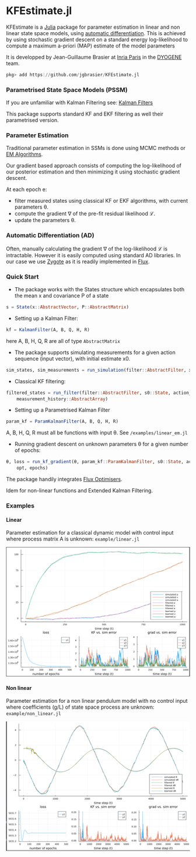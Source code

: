# KFEstimate.jl
KFEstimate is a [Julia](https://julialang.org/) package for parameter estimation in linear and non linear state space models, using [automatic differentiation](https://en.wikipedia.org/wiki/Automatic_differentiation). This is achieved by using stochastic gradient descent on a standard energy log-likelihood to compute a maximum a-priori (MAP) estimate of the model parameters

It is developped by Jean-Guillaume Brasier at [Inria Paris](https://www.inria.fr/en/centre-inria-de-paris) in the [DYOGENE](https://www.di.ens.fr/dyogene/) team.

```julia
pkg> add https://github.com/jgbrasier/KFEstimate.jl
```

### Parametrised State Space Models (PSSM)

If you are unfamiliar with Kalman Filtering see: [Kalman Filters](https://en.wikipedia.org/wiki/Kalman_filter)

This package supports standard KF and EKF filtering as well their parametrised version.


### Parameter Estimation

Traditional parameter estimation in SSMs is done using MCMC methods or [EM Algorithms](https://en.wikipedia.org/wiki/Expectation%E2%80%93maximization_algorithm).

Our gradient based approach consists of computing the log-likelihood of our posterior estimation and then minimizing it using stochastic gradient descent.

At each epoch e:
- filter measured states using classical KF or EKF algorithms, with current parameters θ.
- compute the gradient ∇ of the pre-fit residual likelihood ℒ.
- update the parameters θ.

### Automatic Differentiation (AD)
Often, manually calculating the gradient ∇ of the log-likelihood ℒ is intractable. However it is easily computed using standard AD libraries. In our case we use [Zygote](https://fluxml.ai/Zygote.jl/latest/) as it is readily implemented in [Flux](https://fluxml.ai/).

### Quick Start

- The package works with the States structure which encapsulates both the mean x and covariance P of a state
```julia
s = State(x::AbstractVector, P::AbstractMatrix)
```

- Setting up a Kalman Filter:
```julia
kf = KalmanFilter(A, B, Q, H, R)
```
here A, B, H, Q, R are all of type `AbstractMatrix`

- The package supports simulating measurements for a given action sequence (input vector), with initial estimate x0.
```julia
sim_states, sim_measurements = run_simulation(filter::AbstractFilter, x0::AbstractVector, action_seq::AbstractArray)
```

- Classical KF filtering:
```julia
filtered_states = run_filter(filter::AbstractFilter, s0::State, action_history::AbstractArray,
    measurement_history::AbstractArray)
```

- Setting up a Parametrised Kalman Filter
```julia
param_kf = ParamKalmanFilter(A, B, Q, H, R)
```
A, B, H, Q, R must all be functions with input θ. See `/examples/linear_em.jl`

- Running gradient descent on unknown parameters θ for a given number of epochs:
```julia
θ, loss = run_kf_gradient(θ, param_kf::ParamKalmanFilter, s0::State, action_history::AbstractArray, measurement_history::AbstractArray,
    opt, epochs)
```
The package handily integrates [Flux Optimisers](https://fluxml.ai/Flux.jl/v0.4/training/optimisers.html).

Idem for non-linear functions and Extended Kalman Filtering.


### Examples

#### Linear
Parameter estimation for a classical dynamic model with control input where process matrix A is unknown: `example/linear.jl`

![A matrix estimate](imgs/estimate_A.png)

#### Non linear

Parameter estimation for a non linear pendulum model with no control input where coefficients (g/L) of state space process are unknown: `example/non_linear.jl`

![g/l estimate](imgs/estimate_gL.png)
